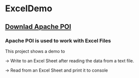 # ExcelDemo

## [Downlad Apache POI](https://poi.apache.org/download.html)

### Apache POI is used to work with Excel Files
This project shows a demo to

   -> Write to an Excel Sheet after reading the data from a text file.
   
   -> Read from an Excel Sheet and print it to console
